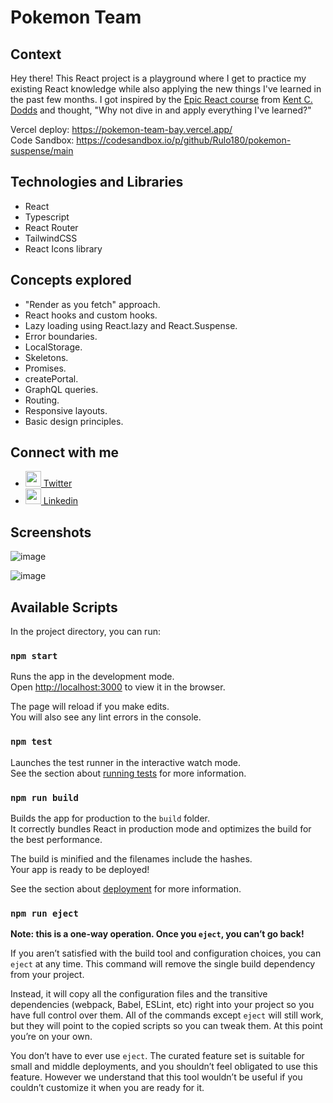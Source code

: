 # Pokemon Team

## Context

Hey there! This React project is a playground where I get to practice my existing React knowledge while also applying the new things I've learned in the past few months. 
I got inspired by the [Epic React course](epicreact.dev/learn) from [Kent C. Dodds](https://twitter.com/kentcdodds) and thought, "Why not dive in and apply everything I've learned?"

Vercel deploy: https://pokemon-team-bay.vercel.app/ <br>
Code Sandbox: https://codesandbox.io/p/github/Rulo180/pokemon-suspense/main

## Technologies and Libraries

- React
- Typescript
- React Router
- TailwindCSS
- React Icons library

## Concepts explored

- "Render as you fetch" approach.
- React hooks and custom hooks.
- Lazy loading using React.lazy and React.Suspense.
- Error boundaries.
- LocalStorage.
- Skeletons.
- Promises.
- createPortal.
- GraphQL queries.
- Routing.
- Responsive layouts.
- Basic design principles.

## Connect with me
- [<img width="25" height="25" src="https://cdn.jsdelivr.net/gh/devicons/devicon/icons/twitter/twitter-original.svg" /> Twitter](https://twitter.com/Rulo_Valles) 
- [<img width="25" height="25" src="https://cdn.jsdelivr.net/gh/devicons/devicon/icons/linkedin/linkedin-original.svg" /> Linkedin](https://www.linkedin.com/in/martin-valles-0370a8133/)

## Screenshots

![image](https://github.com/Rulo180/pokemon-suspense/assets/4674147/34d955b1-cc7e-45bd-8df2-6c13756b3378)

![image](https://github.com/Rulo180/pokemon-suspense/assets/4674147/faa5d3ad-1090-4d0b-aad5-06761e0cbc71)

## Available Scripts

In the project directory, you can run:

### `npm start`

Runs the app in the development mode.\
Open [http://localhost:3000](http://localhost:3000) to view it in the browser.

The page will reload if you make edits.\
You will also see any lint errors in the console.

### `npm test`

Launches the test runner in the interactive watch mode.\
See the section about [running tests](https://facebook.github.io/create-react-app/docs/running-tests) for more information.

### `npm run build`

Builds the app for production to the `build` folder.\
It correctly bundles React in production mode and optimizes the build for the best performance.

The build is minified and the filenames include the hashes.\
Your app is ready to be deployed!

See the section about [deployment](https://facebook.github.io/create-react-app/docs/deployment) for more information.

### `npm run eject`

**Note: this is a one-way operation. Once you `eject`, you can’t go back!**

If you aren’t satisfied with the build tool and configuration choices, you can `eject` at any time. This command will remove the single build dependency from your project.

Instead, it will copy all the configuration files and the transitive dependencies (webpack, Babel, ESLint, etc) right into your project so you have full control over them. All of the commands except `eject` will still work, but they will point to the copied scripts so you can tweak them. At this point you’re on your own.

You don’t have to ever use `eject`. The curated feature set is suitable for small and middle deployments, and you shouldn’t feel obligated to use this feature. However we understand that this tool wouldn’t be useful if you couldn’t customize it when you are ready for it.
